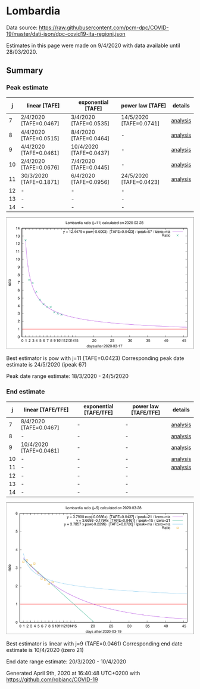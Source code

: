 # Lombardia


Data source: https://raw.githubusercontent.com/pcm-dpc/COVID-19/master/dati-json/dpc-covid19-ita-regioni.json

Estimates in this page were made on 9/4/2020 with data available until 28/03/2020.


## Summary 

### Peak estimate 
|j|linear [TAFE]|exponential [TAFE]|power law [TAFE]|details|
|---|----|-----------|---------|-------|
|7|2/4/2020 [TAFE=0.0467]|3/4/2020 [TAFE=0.0535]|14/5/2020 [TAFE=0.0741]|[analysis](COVID-19_lombardia_j7_2020-03-28.md)|
|8|4/4/2020 [TAFE=0.0515]|8/4/2020 [TAFE=0.0464]|-|[analysis](COVID-19_lombardia_j8_2020-03-28.md)|
|9|4/4/2020 [TAFE=0.0461]|10/4/2020 [TAFE=0.0437]|-|[analysis](COVID-19_lombardia_j9_2020-03-28.md)|
|10|2/4/2020 [TAFE=0.0676]|7/4/2020 [TAFE=0.0445]|-|[analysis](COVID-19_lombardia_j10_2020-03-28.md)|
|11|30/3/2020 [TAFE=0.1871]|6/4/2020 [TAFE=0.0956]|24/5/2020 [TAFE=0.0423]|[analysis](COVID-19_lombardia_j11_2020-03-28.md)|
|12|-|-|-||
|13|-|-|-||
|14|-|-|-||

![best peak estimate](COVID-19_lombardia_j11_2020-03-28.png)

Best estimator is pow with j=11 (TAFE=0.0423)
Corresponding peak date estimate is 24/5/2020 (ipeak 67)


Peak date range estimate: 18/3/2020 - 24/5/2020

### End estimate 
|j|linear [TAFE/TFE]|exponential [TAFE/TFE]|power law [TAFE/TFE]|details|
|---|----|-----------|---------|-------|
|7|8/4/2020 [TAFE=0.0467]|-|-|[analysis](COVID-19_lombardia_j7_2020-03-28.md)|
|8|-|-|-|[analysis](COVID-19_lombardia_j8_2020-03-28.md)|
|9|10/4/2020 [TAFE=0.0461]|-|-|[analysis](COVID-19_lombardia_j9_2020-03-28.md)|
|10|-|-|-|[analysis](COVID-19_lombardia_j10_2020-03-28.md)|
|11|-|-|-|[analysis](COVID-19_lombardia_j11_2020-03-28.md)|
|12|-|-|-||
|13|-|-|-||
|14|-|-|-||

![best zero estimate](COVID-19_lombardia_j9_2020-03-28.png)

Best estimator is linear with j=9 (TAFE=0.0461)
Corresponding end date estimate is 10/4/2020 (izero 21)


End date range estimate: 20/3/2020 - 10/4/2020

Generated April 9th, 2020 at 16:40:48 UTC+0200 with https://github.com/robianc/COVID-19

